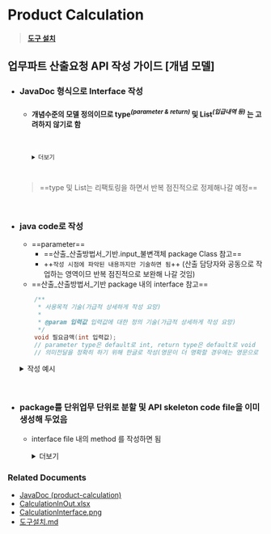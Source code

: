# Product Calculation 

> **[도구 설치](./도구설치.md)**

## 업무파트 산출요청 API 작성 가이드 [개념 모델]

* ### JavaDoc 형식으로 Interface 작성    
    * #### 개념수준의 모델 정의이므로 type<sup>_(parameter & return)_</sup> 및 List<sup>_(입급내역 등)_</sup> 는 고려하지 않기로 함
        <code>
        <details>
         <summary>더보기</summary>
         <p>
               
	    * (편의상) default로 parameter type은 int, return type은 void로 하기로 함
		    * 명확한 type을 알고 있다면 그 type으로 지정해도 무방
		* overloading을 사용할 필요가 있을 경우 다른 type으로 지정
		* <a href="http://www.oracle.com/technetwork/java/javase/documentation/index-137868.html#format" target="_blank">공식 사이트 JavaDoc 참조</a>
		 </p>
        </details>
        </code>
	> ==type 및 List는 리팩토링을 하면서 반복 점진적으로 정제해나갈 예정==


<br>

* ### java code로 작성
    * ==parameter== 
        * ==산출_산출방법서_기반.input_불변객체 package Class 참고==
        * ++`작성 시점에 파악된 내용까지만 기술하면 됨`++ (산출 담당자와 공동으로 작업하는 영역이므 반복 점진적으로 보완해 나갈 것임)
    * ==산출_산출방법서_기반 package 내의 interface 참고==   
    ```java
        /**
         * 사용목적 기술(가급적 상세하게 작성 요망)
         *
         * @param 입력값 입력값에 대한 정의 기술(가급적 상세하게 작성 요망)
         */
        void 필요금액(int 입력값);
        // parameter type은 default로 int, return type은 default로 void
        // 의미전달을 정확히 하기 위해 한글로 작성(영문이 더 명확할 경우에는 영문으로 작성)
    ```

    <details>
     <summary>작성 예시</summary>
     <p>
     <!-- 여기에 빈 칸이 있어야 정상적으로 적용이 됨-->
     
    ```java 업무파트_산출요청_API.가입설계_qi.산출요청_산출방법서_기반_API.java
    업무파트_산출요청_API.가입설계_qi.산출요청_산출방법서_기반_API.java
    
        /**
         * 해지환급금 예시표에 사용하기 위한 금액
         * @param 증권번호 증권번호만으로 계약정보를 산출 자체적으로 획득하는 용도
         */
        void 계약자적립금(int 증권번호);
    
    ...
    
        /**
         * 연금 개시후의 연금관련 예시표에 사용하기 위한 금액
         * @param 계약정보 계약정보를 모두 전달가능
         * @param 계약정보_연금 연금상품과 관련된 계약정보를 모두 전달가능
         */
        void 계약자적립금(계약정보 계약정보, 계약정보_연금 계약정보_연금);
    ```
    </p>
    </details>

<br>

* ### package를 단위업무 단위로 분할 및 API skeleton code file을 이미 생성해 두었음
    * interface file 내의 method 를 작성하면 됨
        <details>
         <summary>더보기</summary>
         <p>
         <!-- 여기에 빈 칸이 있어야 정상적으로 적용이 됨-->
         
         ![](.README_images1/f8305a3a.png)
        </p>
        </details>


### Related Documents
- <a href="./JavaDoc/index.html" target="_blank">JavaDoc (product-calculation)</a>
- <a href="./Excel/CalculationInOut.xlsx" target="_blank">CalculationInOut.xlsx</a>
- <a href="./Excel/CalculationInterface.png" target="_blank">CalculationInterface.png</a>
- <a href="./도구설치.md" target="_blank">도구설치.md</a>

